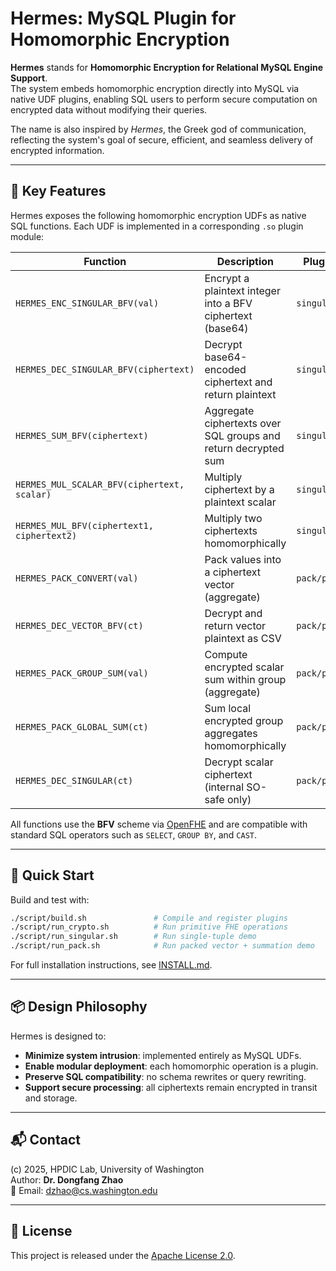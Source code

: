 # Hermes: MySQL Plugin for Homomorphic Encryption

**Hermes** stands for **Homomorphic Encryption for Relational MySQL Engine Support**.  
The system embeds homomorphic encryption directly into MySQL via native UDF plugins, enabling SQL users to perform secure computation on encrypted data without modifying their queries.

The name is also inspired by *Hermes*, the Greek god of communication, reflecting the system's goal of secure, efficient, and seamless delivery of encrypted information.

---

## 🔐 Key Features

Hermes exposes the following homomorphic encryption UDFs as native SQL functions. Each UDF is implemented in a corresponding `.so` plugin module:

| Function | Description | Plugin Source |
|----------|-------------|----------------|
| `HERMES_ENC_SINGULAR_BFV(val)` | Encrypt a plaintext integer into a BFV ciphertext (base64) | `singular/udf.cpp` |
| `HERMES_DEC_SINGULAR_BFV(ciphertext)` | Decrypt base64-encoded ciphertext and return plaintext | `singular/udf.cpp` |
| `HERMES_SUM_BFV(ciphertext)` | Aggregate ciphertexts over SQL groups and return decrypted sum | `singular/udf.cpp` |
| `HERMES_MUL_SCALAR_BFV(ciphertext, scalar)` | Multiply ciphertext by a plaintext scalar | `singular/udf.cpp` |
| `HERMES_MUL_BFV(ciphertext1, ciphertext2)` | Multiply two ciphertexts homomorphically | `singular/udf.cpp` |
| `HERMES_PACK_CONVERT(val)` | Pack values into a ciphertext vector (aggregate) | `pack/packing.cpp` |
| `HERMES_DEC_VECTOR_BFV(ct)` | Decrypt and return vector plaintext as CSV | `pack/packing.cpp` |
| `HERMES_PACK_GROUP_SUM(val)` | Compute encrypted scalar sum within group (aggregate) | `pack/packsum.cpp` |
| `HERMES_PACK_GLOBAL_SUM(ct)` | Sum local encrypted group aggregates homomorphically | `pack/packsum.cpp` |
| `HERMES_DEC_SINGULAR(ct)` | Decrypt scalar ciphertext (internal SO-safe only) | `pack/packsum.cpp` |

All functions use the **BFV** scheme via [OpenFHE](https://github.com/openfheorg/openfhe-development) and are compatible with standard SQL operators such as `SELECT`, `GROUP BY`, and `CAST`.

---

## 🚀 Quick Start

Build and test with:

```bash
./script/build.sh               # Compile and register plugins
./script/run_crypto.sh          # Run primitive FHE operations
./script/run_singular.sh        # Run single-tuple demo
./script/run_pack.sh            # Run packed vector + summation demo
```

For full installation instructions, see [INSTALL.md](./INSTALL.md).

---

## 📦 Design Philosophy

Hermes is designed to:

- **Minimize system intrusion**: implemented entirely as MySQL UDFs.
- **Enable modular deployment**: each homomorphic operation is a plugin.
- **Preserve SQL compatibility**: no schema rewrites or query rewriting.
- **Support secure processing**: all ciphertexts remain encrypted in transit and storage.

---

## 📬 Contact

(c) 2025, HPDIC Lab, University of Washington  
Author: **Dr. Dongfang Zhao**  
📧 Email: <dzhao@cs.washington.edu>

---

## 📄 License

This project is released under the [Apache License 2.0](LICENSE).